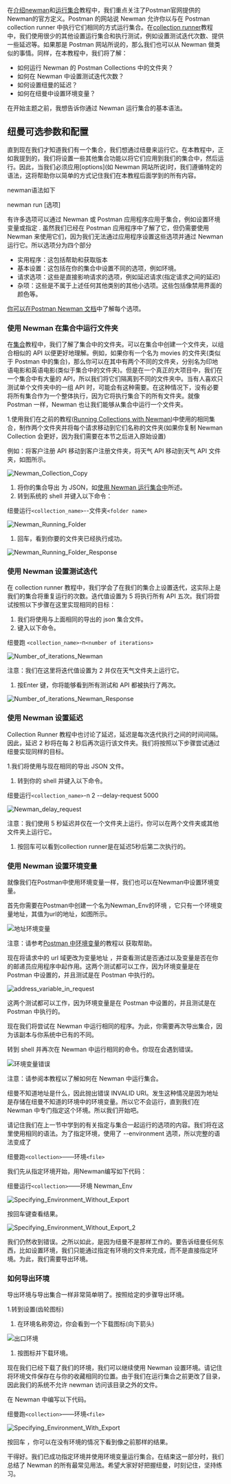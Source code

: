 在[介绍newman](https://toolsqa.com/postman/what-is-newman-in-postman/)和[运行集合](https://toolsqa.com/postman/running-collection-using-newman/)教程中，我们重点关注了Postman官网提供的Newman的官方定义。Postman 的网站说 Newman 允许你以与在 Postman collection runner 中执行它们相同的方式运行集合。在[collection runner](https://toolsqa.com/postman/test-and-collection-runner-in-postman/)教程中，我们使用很少的其他设置运行集合和执行测试，例如设置测试迭代次数、提供一些延迟等。如果那是 Postman 网站所说的，那么我们也可以从 Newman 做类似的事情。同样，在本教程中，我们将了解：

-   如何运行 Newman 的 Postman Collections 中的文件夹？
-   如何在 Newman 中设置测试迭代次数？
-   如何设置纽曼的延迟？
-   如何在纽曼中设置环境变量？

在开始主题之前，我想告诉你通过 Newman 运行集合的基本语法。

## 纽曼可选参数和配置

直到现在我们才知道我们有一个集合，我们想通过纽曼来运行它。在本教程中，正如我提到的，我们将设置一些其他集合功能以将它们应用到我们的集合中，然后运行。因此，当我们必须应用[options](如 Newman 网站所说)时，我们遵循特定的语法，这将帮助你以简单的方式记住我们在本教程后面学到的所有内容。

newman语法如下

newman run <collection-file-source> [选项]

有许多选项可以通过 Newman 或 Postman 应用程序应用于集合，例如设置环境变量或指定 . 虽然我们已经在 Postman 应用程序中了解了它，但仍需要使用 Newman 来使用它们，因为我们无法通过应用程序设置这些选项并通过 Newman 运行它。所以选项分为四个部分

-   实用程序：这包括帮助和获取版本
-   基本设置：这包括在你的集合中设置不同的选项，例如环境。
-   请求选项：这些是直接影响请求的选项，例如延迟请求(指定请求之间的延迟)
-   杂项：这些是不属于上述任何其他类别的其他小选项。这些包括像禁用界面的颜色等。

[你可以在Postman Newman 文档](https://www.getpostman.com/docs/v6/postman/collection_runs/command_line_integration_with_newman)中了解每个选项。

### 使用 Newman 在集合中运行文件夹

在[集合](https://toolsqa.com/postman/collections-in-postman/)教程中，我们了解了集合中的文件夹。可以在集合中创建一个文件夹，以组合相似的 API 以便更好地理解。例如，如果你有一个名为 movies 的文件夹(类似于 Postman 中的集合)，那么你可以在其中有两个不同的文件夹，分别名为印地语电影和英语电影(类似于集合中的文件夹)。但是在一个真正的大项目中，我们在一个集合中有大量的 API，所以我们将它们隔离到不同的文件夹中。当有人喜欢只测试单个文件夹中的一组 API 时，可能会有这种需要。在这种情况下，没有必要将所有集合作为一个整体执行，因为它将执行集合下的所有文件夹。就像 Postman 一样，Newman 也让我们能够从集合中运行一个文件夹。

1.使用我们在之前的教程([Running Collections with Newman](https://toolsqa.com/postman/running-collection-using-newman/))中使用的相同集合，制作两个文件夹并将每个请求移动到它们名称的文件夹(如果你复制 Newman Collection 会更好，因为我们需要在本节之后进入原始设置)

例如：将客户注册 API 移动到客户注册文件夹，将天气 API 移动到天气 API 文件夹，如图所示。

![Newman_Collection_Copy](https://www.toolsqa.com/gallery/Postman/1.Newman_Collection_Copy.png)

1.  将你的集合导出 为 JSON，如[使用 Newman 运行集合中](https://toolsqa.com/postman/running-collection-using-newman/)所述。
2.  转到系统的 shell 并键入以下命令：

纽曼运行`<collection_name>`--文件夹`<folder name>`

![Newman_Running_Folder](https://www.toolsqa.com/gallery/Postman/2.Newman_Running_Folder.png)

1.  回车，看到你要的文件夹已经执行成功。

![Newman_Running_Folder_Response](https://www.toolsqa.com/gallery/Postman/3.Newman_Running_Folder_Response.png)

### 使用 Newman 设置测试迭代

在 collection runner 教程中，我们学会了在我们的集合上设置迭代，这实际上是我们的集合将重复运行的次数。迭代值设置为 5 将执行所有 API 五次。我们将尝试按照以下步骤在这里实现相同的目标：

1.  我们将使用与上面相同的导出的 json 集合文件。
2.  键入以下命令。

纽曼跑 `<collection_name>`-n`<number of iterations>`

![Number_of_iterations_Newman](https://www.toolsqa.com/gallery/Postman/4.Number_of_iterations_Newman.png)

注意：我们在这里将迭代值设置为 2 并仅在天气文件夹上运行它。

1.  按Enter 键，你将能够看到所有测试和 API 都被执行了两次。

![Number_of_iterations_Newman_Response](https://www.toolsqa.com/gallery/Postman/5.Number_of_iterations_Newman_Response.png)

### 使用 Newman 设置延迟

Collection Runner 教程中也讨论了延迟，延迟是每次迭代执行之间的时间间隔。因此，延迟 2 秒将在每 2 秒后再次运行该文件夹。我们将按照以下步骤尝试通过纽曼实现同样的目标。

1.我们将使用与现在相同的导出 JSON 文件。

1.  转到你的 shell 并键入以下命令。

纽曼运行`<collection_name>`-n 2 --delay-request 5000

![Newman_delay_request](https://www.toolsqa.com/gallery/Postman/6.Newman_delay_request.png)

注意：我们使用 5 秒延迟并仅在一个文件夹上运行。你可以在两个文件夹或其他文件夹上运行它。

1.  按回车可以看到collection runner是在延迟5秒后第二次执行的。

### 使用 Newman 设置环境变量

就像我们在Postman中使用环境变量一样，我们也可以在Newman中设置环境变量。

首先你需要在Postman中创建一个名为Newman_Env的环境 ，它只有一个环境变量地址，其值为url的地址，如图所示。

![地址环境变量](https://www.toolsqa.com/gallery/Postman/7.address_environment_variable.png)

注意：请参考[Postman 中环境变量](https://toolsqa.com/postman/environment-variables-in-postman/)的教程以 获取帮助。

现在将请求中的 url 域更改为变量地址 ，并查看测试是否通过以及变量是否在你的邮递员应用程序中起作用。这两个测试都可以工作，因为环境变量是在 Postman 中设置的，并且测试是在 Postman 中执行的。

![address_variable_in_request](https://www.toolsqa.com/gallery/Postman/8.address_variable_in_request.png)

这两个测试都可以工作，因为环境变量是在 Postman 中设置的，并且测试是在 Postman 中执行的。

现在我们将尝试在 Newman 中运行相同的程序。为此，你需要再次导出集合，因为该副本与你系统中已有的不同。

转到 shell 并再次在 Newman 中运行相同的命令。你现在会遇到错误。

![环境变量错误](https://www.toolsqa.com/gallery/Postman/9.Environment_Variable_error.png)

注意：请参阅本教程以了解如何在 Newman 中运行集合。

纽曼不知道地址是什么，因此抛出错误 INVALID URI。发生这种情况是因为地址是存储在纽曼不知道的环境中的环境变量。所以它不会运行，直到我们在 Newman 中专门指定这个环境。所以我们开始吧。

请记住我们在上一节中学到的有关指定与集合一起运行的选项的内容。我们将在这里使用相同的语法。为了指定环境，使用了 --environment 选项，所以完整的语法变成了

纽曼跑`<collection>`——环境`<file>`

我们先从指定环境开始，用Newman编写如下代码：

纽曼运行`<collection>`——环境 Newman_Env

![Specifying_Environment_Without_Export](https://www.toolsqa.com/gallery/Postman/10.Specifying_Environment_Without_Export.png)

按回车键查看结果。

![Specifying_Environment_Without_Export_2](https://www.toolsqa.com/gallery/Postman/11.Specifying_Environment_Without_Export_2.png)

我们仍然收到错误。之所以如此，是因为纽曼不是那样工作的。要告诉纽曼任何东西，比如设置环境，我们只能通过指定有环境的文件来完成，而不是直接指定环境。为此，我们需要导出环境。

### 如何导出环境

导出环境与导出集合一样非常简单明了。按照给定的步骤导出环境。

1.转到设置(齿轮图标)

1.  在环境名称旁边，你会看到一个下载图标(向下箭头)

![出口环境](https://www.toolsqa.com/gallery/Postman/12.Export_Environment.png)

1.  按图标并下载环境。

现在我们已经下载了我们的环境，我们可以继续使用 Newman 设置环境。请记住将环境文件保存在与你的收藏相同的位置。由于我们在运行集合之前更改了目录，因此我们的系统不允许 newman 访问该目录之外的文件。

在 Newman 中编写以下代码。

纽曼跑`<collection>`——环境`<file>`

![Specifying_Environment_With_Export](https://www.toolsqa.com/gallery/Postman/13.Specifying_Environment_With_Export.png)

按回车 ，你可以在没有环境的情况下看到像之前那样的结果。

干得好。我们已成功指定环境并使用环境变量运行集合。在结束这一部分时，我们总结了 Newman 的所有最常见用法。希望大家好好把握纽曼，时刻记住，坚持练习。
